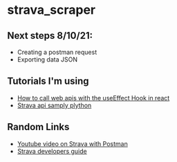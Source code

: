 # strava_scraper

## Next steps 8/10/21:
 - Creating a postman request
 - Exporting data JSON

 ## Tutorials I'm using 
 - [How to call web apis with the useEffect Hook in react](https://www.digitalocean.com/community/tutorials/how-to-call-web-apis-with-the-useeffect-hook-in-react)
 - [Strava api samply plython](https://github.com/franchyze923/Code_From_Tutorials/blob/master/Strava_Api/strava_api.py)


## Random Links

- [Youtube video on Strava with Postman](https://www.youtube.com/watch?v=sgscChKfGyg&list=WL&index=17&t=246s&ab_channel=franchyze923)
- [Strava developers guide](https://developers.strava.com/)

